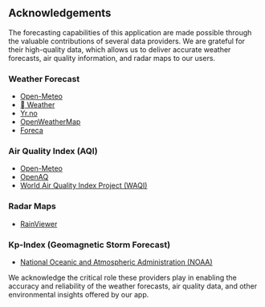 ## Acknowledgements

The forecasting capabilities of this application are made possible through the valuable contributions of several data providers. We are grateful for their high-quality data, which allows us to deliver accurate weather forecasts, air quality information, and radar maps to our users.

### Weather Forecast

- [Open-Meteo](https://open-meteo.com/)
- [ Weather](https://developer.apple.com/weatherkit/data-source-attribution/)
- [Yr.no](https://www.yr.no/en)
- [OpenWeatherMap](https://openweathermap.org/)
- [Foreca](https://www.foreca.com/)

### Air Quality Index (AQI)

- [Open-Meteo](https://open-meteo.com/)
- [OpenAQ](https://explore.openaq.org/)
- [World Air Quality Index Project (WAQI)](https://waqi.info/)

### Radar Maps

- [RainViewer](https://www.rainviewer.com/weather-radar-map-live.html)

### Kp-Index (Geomagnetic Storm Forecast)

- [National Oceanic and Atmospheric Administration (NOAA)](https://www.swpc.noaa.gov/products/planetary-k-index)

We acknowledge the critical role these providers play in enabling the accuracy and reliability of the weather forecasts, air quality data, and other environmental insights offered by our app.